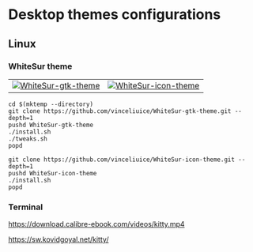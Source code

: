 # Desktop themes configurations

## Linux

### WhiteSur theme

|                                                                                                                                                                 |                                                                                                                                                                      |
| --------------------------------------------------------------------------------------------------------------------------------------------------------------- | -------------------------------------------------------------------------------------------------------------------------------------------------------------------- |
| [![WhiteSur-gtk-theme](https://github.com/vinceliuice/WhiteSur-gtk-theme/raw/pictures/pictures/macbook.png)](https://github.com/vinceliuice/WhiteSur-gtk-theme) | [![WhiteSur-icon-theme](https://github.com/vinceliuice/WhiteSur-gtk-theme/raw/pictures/pictures/icon-theme.png)](https://github.com/vinceliuice/WhiteSur-icon-theme) |


```shell
cd $(mktemp --directory)
git clone https://github.com/vinceliuice/WhiteSur-gtk-theme.git --depth=1
pushd WhiteSur-gtk-theme
./install.sh
./tweaks.sh
popd

git clone https://github.com/vinceliuice/WhiteSur-icon-theme.git --depth=1
pushd WhiteSur-icon-theme
./install.sh
popd
```

### Terminal

https://download.calibre-ebook.com/videos/kitty.mp4

https://sw.kovidgoyal.net/kitty/

